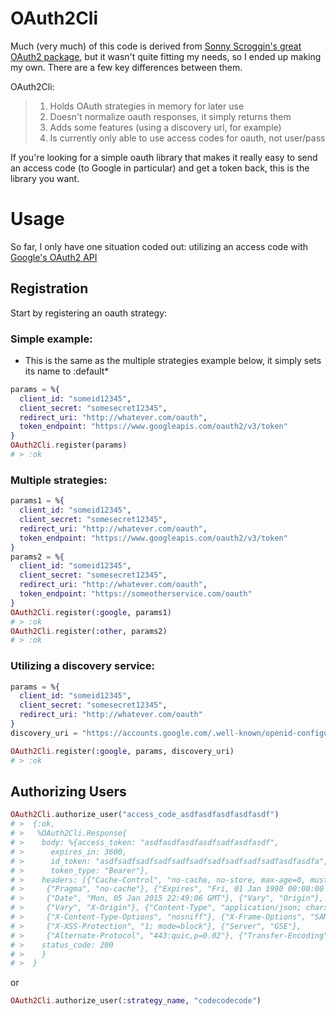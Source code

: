 OAuth2Cli
======

Much (very much) of this code is derived from [Sonny Scroggin's great OAuth2 package](https://github.com/scrogson/oauth2), but it wasn't quite fitting my needs, so I ended up making my own. There are a few key differences between them.

OAuth2Cli:
> 1. Holds OAuth strategies in memory for later use
> 2. Doesn't normalize oauth responses, it simply returns them
> 3. Adds some features (using a discovery url, for example)
> 4. Is currently only able to use access codes for oauth, not user/pass

If you're looking for a simple oauth library that makes it really easy to send an access code (to Google in particular) and get a token back, this is the library you want.

# Usage
So far, I only have one situation coded out: utilizing an access code with [Google's OAuth2 API](https://developers.google.com/accounts/docs/OAuth2)

## Registration
Start by registering an oauth strategy:

### Simple example:
* This is the same as the multiple strategies example below, it simply sets its name to :default*
```elixir
params = %{
  client_id: "someid12345",
  client_secret: "somesecret12345",
  redirect_uri: "http://whatever.com/oauth",
  token_endpoint: "https://www.googleapis.com/oauth2/v3/token"
}
OAuth2Cli.register(params)
# > :ok
```

### Multiple strategies:
```elixir
params1 = %{
  client_id: "someid12345",
  client_secret: "somesecret12345",
  redirect_uri: "http://whatever.com/oauth",
  token_endpoint: "https://www.googleapis.com/oauth2/v3/token"
}
params2 = %{
  client_id: "someid12345",
  client_secret: "somesecret12345",
  redirect_uri: "http://whatever.com/oauth",
  token_endpoint: "https://someotherservice.com/oauth"
}
OAuth2Cli.register(:google, params1)
# > :ok
OAuth2Cli.register(:other, params2)
# > :ok
```

### Utilizing a discovery service:
```elixir
params = %{
  client_id: "someid12345",
  client_secret: "somesecret12345",
  redirect_uri: "http://whatever.com/oauth"
}
discovery_uri = "https://accounts.google.com/.well-known/openid-configuration"

OAuth2Cli.register(:google, params, discovery_uri)
# > :ok
```

## Authorizing Users
```elixir
OAuth2Cli.authorize_user("access_code_asdfasdfasdfasdfasdf")
# >  {:ok,
# >   %OAuth2Cli.Response{
# >    body: %{access_token: "asdfasdfasdfasdfsadfasdfasdf",
# >      expires_in: 3600,
# >      id_token: "asdfsadfsadfsadfsadfsadfsadfsadfsadfsadfasdfasdfa",
# >      token_type: "Bearer"},
# >    headers: [{"Cache-Control", "no-cache, no-store, max-age=0, must-revalidate"},
# >     {"Pragma", "no-cache"}, {"Expires", "Fri, 01 Jan 1990 00:00:00 GMT"},
# >     {"Date", "Mon, 05 Jan 2015 22:49:06 GMT"}, {"Vary", "Origin"},
# >     {"Vary", "X-Origin"}, {"Content-Type", "application/json; charset=UTF-8"},
# >     {"X-Content-Type-Options", "nosniff"}, {"X-Frame-Options", "SAMEORIGIN"},
# >     {"X-XSS-Protection", "1; mode=block"}, {"Server", "GSE"},
# >     {"Alternate-Protocol", "443:quic,p=0.02"}, {"Transfer-Encoding", "chunked"}],
# >    status_code: 200
# >    }
# >  }
```
or
```elixir
OAuth2Cli.authorize_user(:strategy_name, "codecodecode")
```
